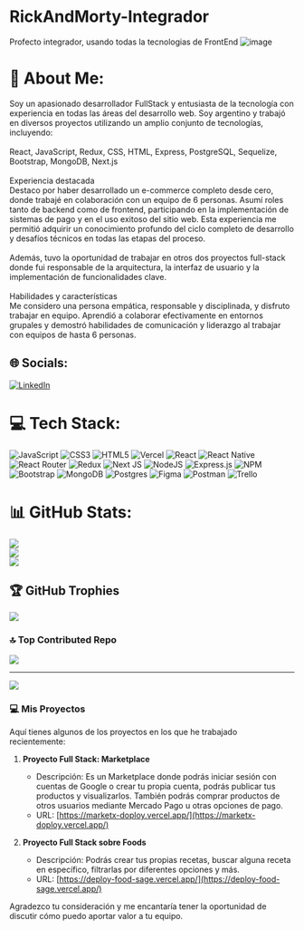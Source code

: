 # RickAndMorty-Integrador
Profecto integrador, usando todas la tecnologias de FrontEnd
![image](https://github.com/Gabriel20Arr/Gabriel20Arr/assets/113488932/191eca50-4b18-4387-a8c4-e6997e7eb6ef)

# 💫 About Me:
Soy un apasionado desarrollador FullStack y entusiasta de la tecnología con experiencia en todas las áreas del desarrollo web. Soy argentino y trabajó en diversos proyectos utilizando un amplio conjunto de tecnologías, incluyendo:<br><br>React, JavaScript, Redux, CSS, HTML, Express, PostgreSQL, Sequelize, Bootstrap, MongoDB, Next.js<br><br>Experiencia destacada<br>Destaco por haber desarrollado un e-commerce completo desde cero, donde trabajé en colaboración con un equipo de 6 personas. Asumí roles tanto de backend como de frontend, participando en la implementación de sistemas de pago y en el uso exitoso del sitio web. Esta experiencia me permitió adquirir un conocimiento profundo del ciclo completo de desarrollo y desafíos técnicos en todas las etapas del proceso.<br><br>Además, tuvo la oportunidad de trabajar en otros dos proyectos full-stack donde fui responsable de la arquitectura, la interfaz de usuario y la implementación de funcionalidades clave.<br><br>Habilidades y características<br>Me considero una persona empática, responsable y disciplinada, y disfruto trabajar en equipo. Aprendió a colaborar efectivamente en entornos grupales y demostró habilidades de comunicación y liderazgo al trabajar con equipos de hasta 6 personas.


## 🌐 Socials:
[![LinkedIn](https://img.shields.io/badge/LinkedIn-%230077B5.svg?logo=linkedin&logoColor=white)](https://linkedin.com/in/https://www.linkedin.com/in/2002-gabriel-arroyo/) 

# 💻 Tech Stack:
![JavaScript](https://img.shields.io/badge/javascript-%23323330.svg?style=for-the-badge&logo=javascript&logoColor=%23F7DF1E) ![CSS3](https://img.shields.io/badge/css3-%231572B6.svg?style=for-the-badge&logo=css3&logoColor=white) ![HTML5](https://img.shields.io/badge/html5-%23E34F26.svg?style=for-the-badge&logo=html5&logoColor=white) ![Vercel](https://img.shields.io/badge/vercel-%23000000.svg?style=for-the-badge&logo=vercel&logoColor=white) ![React](https://img.shields.io/badge/react-%2320232a.svg?style=for-the-badge&logo=react&logoColor=%2361DAFB) ![React Native](https://img.shields.io/badge/react_native-%2320232a.svg?style=for-the-badge&logo=react&logoColor=%2361DAFB) ![React Router](https://img.shields.io/badge/React_Router-CA4245?style=for-the-badge&logo=react-router&logoColor=white) ![Redux](https://img.shields.io/badge/redux-%23593d88.svg?style=for-the-badge&logo=redux&logoColor=white) ![Next JS](https://img.shields.io/badge/Next-black?style=for-the-badge&logo=next.js&logoColor=white) ![NodeJS](https://img.shields.io/badge/node.js-6DA55F?style=for-the-badge&logo=node.js&logoColor=white) ![Express.js](https://img.shields.io/badge/express.js-%23404d59.svg?style=for-the-badge&logo=express&logoColor=%2361DAFB) ![NPM](https://img.shields.io/badge/NPM-%23000000.svg?style=for-the-badge&logo=npm&logoColor=white) ![Bootstrap](https://img.shields.io/badge/bootstrap-%23563D7C.svg?style=for-the-badge&logo=bootstrap&logoColor=white) ![MongoDB](https://img.shields.io/badge/MongoDB-%234ea94b.svg?style=for-the-badge&logo=mongodb&logoColor=white) ![Postgres](https://img.shields.io/badge/postgres-%23316192.svg?style=for-the-badge&logo=postgresql&logoColor=white) 	![Figma](https://img.shields.io/badge/figma-%23F24E1E.svg?style=for-the-badge&logo=figma&logoColor=white) ![Postman](https://img.shields.io/badge/Postman-FF6C37?style=for-the-badge&logo=postman&logoColor=white) ![Trello](https://img.shields.io/badge/Trello-%23026AA7.svg?style=for-the-badge&logo=Trello&logoColor=white)
# 📊 GitHub Stats:
![](https://github-readme-stats.vercel.app/api?username=Gabriel20Arr&theme=default&hide_border=true&include_all_commits=true&count_private=false)<br/>
![](https://github-readme-streak-stats.herokuapp.com/?user=Gabriel20Arr&theme=default&hide_border=true)<br/>
![](https://github-readme-stats.vercel.app/api/top-langs/?username=Gabriel20Arr&theme=default&hide_border=true&include_all_commits=true&count_private=false&layout=compact)

## 🏆 GitHub Trophies
![](https://github-profile-trophy.vercel.app/?username=Gabriel20Arr&theme=onedark&no-frame=false&no-bg=false&margin-w=4)

### 🔝 Top Contributed Repo
![](https://github-contributor-stats.vercel.app/api?username=Gabriel20Arr&limit=5&theme=nord&combine_all_yearly_contributions=true)

---
[![](https://visitcount.itsvg.in/api?id=Gabriel20Arr&icon=0&color=0)](https://visitcount.itsvg.in)

### 💻 Mis Proyectos

Aquí tienes algunos de los proyectos en los que he trabajado recientemente:

1. **Proyecto Full Stack: Marketplace**
   - Descripción: Es un Marketplace donde podrás iniciar sesión con cuentas de Google o crear tu propia cuenta, podrás publicar tus productos y visualizarlos. También podrás comprar productos de otros usuarios mediante Mercado Pago u otras opciones de pago.
   - URL: [https://marketx-doploy.vercel.app/](https://marketx-doploy.vercel.app/)

2. **Proyecto Full Stack sobre Foods**
   - Descripción: Podrás crear tus propias recetas, buscar alguna receta en específico, filtrarlas por diferentes opciones y más.
   - URL: [https://deploy-food-sage.vercel.app/](https://deploy-food-sage.vercel.app/)

Agradezco tu consideración y me encantaría tener la oportunidad de discutir cómo puedo aportar valor a tu equipo.


<!-- Proudly created with GPRM ( https://gprm.itsvg.in ) -->


